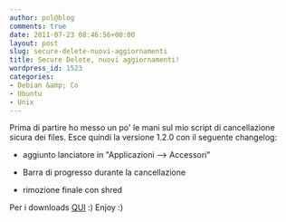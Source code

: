 ```yaml
---
author: pol@blog
comments: true
date: 2011-07-23 08:46:56+00:00
layout: post
slug: secure-delete-nuovi-aggiornamenti
title: Secure Delete, nuovi aggiornamenti!
wordpress_id: 1523
categories:
- Debian &amp; Co
- Ubuntu
- Unix
---
```


Prima di partire ho messo un po' le mani sul mio script di cancellazione sicura dei files. Esce quindi la versione 1.2.0 con il seguente changelog:



	
  * aggiunto lanciatore in "Applicazioni --> Accessori"

	
  * Barra di progresso durante la cancellazione

	
  * rimozione finale con shred


Per i downloads [QUI](https://bitbucket.org/polslinux/secure-delete/downloads) :)
Enjoy :)

